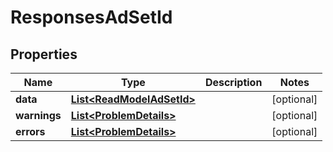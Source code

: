 

# ResponsesAdSetId

## Properties

Name | Type | Description | Notes
------------ | ------------- | ------------- | -------------
**data** | [**List&lt;ReadModelAdSetId&gt;**](ReadModelAdSetId.md) |  |  [optional]
**warnings** | [**List&lt;ProblemDetails&gt;**](ProblemDetails.md) |  |  [optional]
**errors** | [**List&lt;ProblemDetails&gt;**](ProblemDetails.md) |  |  [optional]



